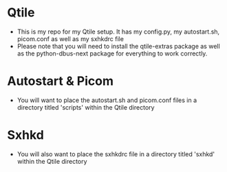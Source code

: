# Qtile

* This is my repo for my Qtile setup. It has my config.py, my autostart.sh, picom.conf as well as my sxhkdrc file
* Please note that you will need to install the qtile-extras package as well as the python-dbus-next package for everything to work correctly.

# Autostart & Picom

* You will want to place the autostart.sh and picom.conf files in a directory titled 'scripts' within the Qtile directory

# Sxhkd

* You will also want to place the sxhkdrc file in a directory titled 'sxhkd' within the Qtile directory


